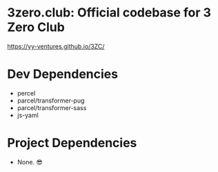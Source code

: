 # 3zero.club: Official codebase for 3 Zero Club

https://yy-ventures.github.io/3ZC/

# Dev Dependencies

- percel
- parcel/transformer-pug
- parcel/transformer-sass
- js-yaml

# Project Dependencies

- None. 😎
